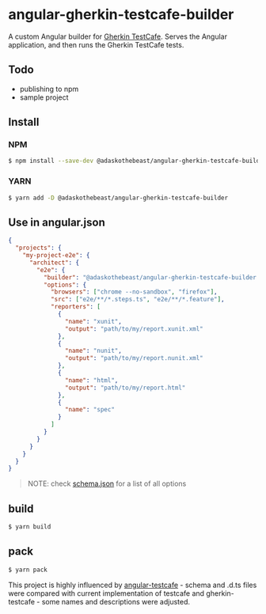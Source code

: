 # angular-gherkin-testcafe-builder

A custom Angular builder for [Gherkin TestCafe](https://github.com/kiwigrid/gherkin-testcafe). Serves the Angular application, and then runs the Gherkin TestCafe tests.

## Todo

- publishing to npm
- sample project

## Install

### NPM

```bash
$ npm install --save-dev @adaskothebeast/angular-gherkin-testcafe-builder
```

### YARN

```bash
$ yarn add -D @adaskothebeast/angular-gherkin-testcafe-builder
```

## Use in angular.json

```json
{
  "projects": {
    "my-project-e2e": {
      "architect": {
        "e2e": {
          "builder": "@adaskothebeast/angular-gherkin-testcafe-builder:gherkin-testcafe",
          "options": {
            "browsers": ["chrome --no-sandbox", "firefox"],
            "src": ["e2e/**/*.steps.ts", "e2e/**/*.feature"],
            "reporters": [
              {
                "name": "xunit",
                "output": "path/to/my/report.xunit.xml"
              },
              {
                "name": "nunit",
                "output": "path/to/my/report.nunit.xml"
              },
              {
                "name": "html",
                "output": "path/to/my/report.html"
              },
              {
                "name": "spec"
              }
            ]
          }
        }
      }
    }
  }
}
```

> NOTE: check [schema.json](packages/angular-gherkin-testcafe-builder/src/lib/schema.json) for a list of all options

## build

```bash
$ yarn build
```

## pack

```bash
$ yarn pack
```

This project is highly influenced by [angular-testcafe](https://github.com/politie/angular-testcafe) - schema and .d.ts files were compared with current implementation of testcafe and gherkin-testcafe - some names and descriptions were adjusted.
